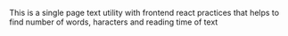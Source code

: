 This is a single page text utility with frontend react practices that helps to find number of words, haracters and reading time of text 
